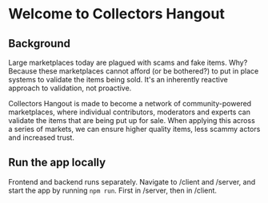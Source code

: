 # Welcome to Collectors Hangout

## Background

Large marketplaces today are plagued with scams and fake items. Why? Because these marketplaces cannot afford (or be bothered?) to put in place systems to validate the items being sold. It's an inherently reactive approach to validation, not proactive.

Collectors Hangout is made to become a network of community-powered marketplaces, where individual contributors, moderators and experts can validate the items that are being put up for sale. When applying this across a series of markets, we can ensure higher quality items, less scammy actors and increased trust.

## Run the app locally
Frontend and backend runs separately. Navigate to /client and /server, and start the app by running `npm run`. First in /server, then in /client. 


